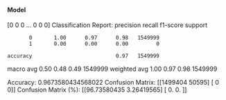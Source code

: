 #### Model
[0 0 0 ... 0 0 0]
Classification Report:
              precision    recall  f1-score   support

           0       1.00      0.97      0.98   1549999
           1       0.00      0.00      0.00         0

    accuracy                           0.97   1549999
   macro avg       0.50      0.48      0.49   1549999
weighted avg       1.00      0.97      0.98   1549999

Accuracy: 0.9673580434568022
Confusion Matrix:
[[1499404   50595]
 [      0       0]]
Confusion Matrix (%):
[[96.73580435  3.26419565]
 [ 0.          0.        ]]
